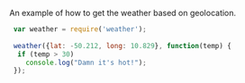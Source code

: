 An example of how to get the weather based on geolocation.
 
```javascript
 var weather = require('weather');
 
 weather({lat: -50.212, long: 10.829}, function(temp) {
  if (temp > 30)
    console.log("Damn it's hot!");
 });
 ```